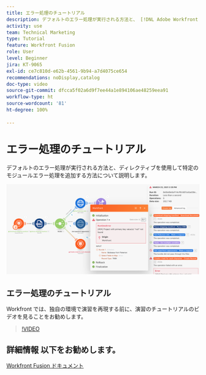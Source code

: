 ```yaml
---
title: エラー処理のチュートリアル
description: デフォルトのエラー処理が実行される方法と、 [!DNL Adobe Workfront Fusion]のディレクティブを使用して特定のモジュールエラー処理を追加する方法について説明します。
activity: use
team: Technical Marketing
type: Tutorial
feature: Workfront Fusion
role: User
level: Beginner
jira: KT-9065
exl-id: ce7c810d-e62b-4561-9b94-a7d4075ce654
recommendations: noDisplay,catalog
doc-type: video
source-git-commit: dfcca5f02a6d9f7ee44a1e894106ae48259eea91
workflow-type: ht
source-wordcount: '81'
ht-degree: 100%

---
```


# エラー処理のチュートリアル

デフォルトのエラー処理が実行される方法と、ディレクティブを使用して特定のモジュールエラー処理を追加する方法について説明します。

![エラー処理を含むシナリオの画像](assets/troubleshooting-and-error-handling-7.png)

## エラー処理のチュートリアル

Workfront では、独自の環境で演習を再現する前に、演習のチュートリアルのビデオを見ることをお勧めします。

>[!VIDEO](https://video.tv.adobe.com/v/3418144/?quality=12&learn=on&enablevpops&captions=jpn)

## 詳細情報 以下をお勧めします。

[Workfront Fusion ドキュメント](https://experienceleague.adobe.com/ja/docs/workfront-fusion/using/get-started-with-fusion/understand-workfront-fusion/workfront-fusion-overview)
